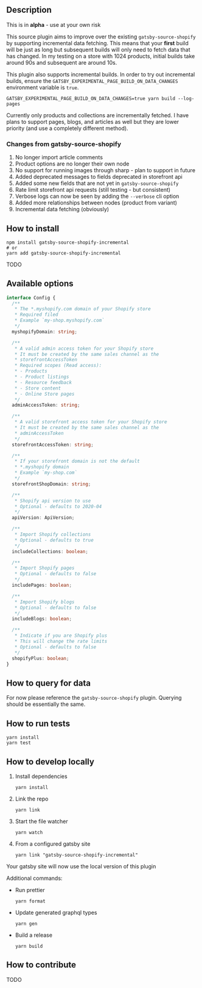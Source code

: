 ## Description

This is in **alpha** - use at your own risk

This source plugin aims to improve over the existing `gatsby-source-shopify` by supporting incremental data fetching. This means that your **first** build will be just as long but subsequent builds will only need to fetch data that has changed. In my testing on a store with 1024 products, initial builds take around 90s and subsequent are around 10s.

This plugin also supports incremental builds. In order to try out incremental builds, ensure the `GATSBY_EXPERIMENTAL_PAGE_BUILD_ON_DATA_CHANGES` environment variable is `true`.

```shell
GATSBY_EXPERIMENTAL_PAGE_BUILD_ON_DATA_CHANGES=true yarn build --log-pages
```

Currently only products and collections are incrementally fetched. I have plans to support pages, blogs, and articles as well but they are lower priority (and use a completely different method).  

### Changes from gatsby-source-shopify
1. No longer import article comments
1. Product options are no longer their own node
1. No support for running images through sharp - plan to support in future
1. Added deprecated messages to fields deprecated in storefront api
1. Added some new fields that are not yet in `gatsby-source-shopify`
1. Rate limit storefront api requests (still testing - but consistent)
1. Verbose logs can now be seen by adding the `--verbose` cli option
1. Added more relationships between nodes (product from variant)
1. Incremental data fetching (obviously) 

## How to install

```shell
npm install gatsby-source-shopify-incremental
# or
yarn add gatsby-source-shopify-incremental
```

TODO

## Available options

```ts
interface Config {
  /**
   * The *.myshopify.com domain of your Shopify store
   * Required filed
   * Example `my-shop.myshopify.com`
   */
  myshopifyDomain: string;

  /**
   * A valid admin access token for your Shopify store
   * It must be created by the same sales channel as the
   * storefrontAccessToken
   * Required scopes (Read access):
   * - Products
   * - Product listings
   * - Resource feedback
   * - Store content
   * - Online Store pages
   */
  adminAccessToken: string;

  /**
   * A valid storefront access token for your Shopify store
   * It must be created by the same sales channel as the
   * adminAccessToken
   */
  storefrontAccessToken: string;

  /**
   * If your storefront domain is not the default
   * *.myshopify domain
   * Example `my-shop.com`
   */
  storefrontShopDomain: string;

  /**
   * Shopify api version to use
   * Optional - defaults to 2020-04
   */
  apiVersion: ApiVersion;

  /**
   * Import Shopify collections
   * Optional - defaults to true
   */
  includeCollections: boolean;

  /**
   * Import Shopify pages
   * Optional - defaults to false
   */
  includePages: boolean;

  /**
   * Import Shopify blogs
   * Optional - defaults to false
   */
  includeBlogs: boolean;

  /**
   * Indicate if you are Shopify plus
   * This will change the rate limits
   * Optional - defaults to false
   */
  shopifyPlus: boolean;
}
```

## How to query for data

For now please reference the `gatsby-source-shopify` plugin. Querying should be essentially the same.

## How to run tests

```shell
yarn install
yarn test
```

## How to develop locally
1. Install dependencies
    ```shell
    yarn install
    ```
1. Link the repo
    ```shell
    yarn link
    ```
1. Start the file watcher
    ```shell
    yarn watch
    ```
1. From a configured gatsby site
    ```shell
    yarn link "gatsby-source-shopify-incremental"
    ```

Your gatsby site will now use the local version of this plugin

Additional commands:
- Run prettier
    ```shell
    yarn format
    ```
- Update generated graphql types
    ```shell
    yarn gen
    ```
- Build a release
    ```shell
    yarn build
    ```

## How to contribute

TODO